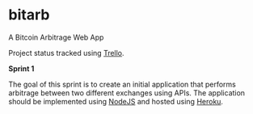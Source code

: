 # bitarb
A Bitcoin Arbitrage Web App

Project status tracked using [Trello](https://trello.com/b/ABOMu5R0/bitarb).

**Sprint 1**

The goal of this sprint is to create an initial application that performs arbitrage between two different exchanges using APIs. The application should be implemented using [NodeJS](https://nodejs.org/) and hosted using [Heroku](https://dashboard.heroku.com/). 
